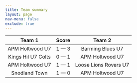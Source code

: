 ```yaml
---
title: Team summary
layout: page
nav-menu: false
exclude: true
---
```




|       Team 1       |    Score    |        Team 2         |
|:------------------:|:-----------:|:---------------------:|
|  APM Holtwood U7   | 1 &mdash; 3 |   Barming Blues U7    |
| Kings Hil U7 Colts | 0 &mdash; 1 |    APM Holtwood U7    |
|  APM Holtwood U7   | 1 &mdash; 1 | Loose Lions Rovers U7 |
|   Snodland Town    | 1 &mdash; 0 |    APM Holtwood U7    |

 <br /><br /><br />